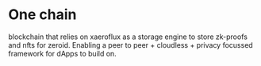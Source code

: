 # One chain

blockchain that relies on xaeroflux as a storage engine to store zk-proofs and nfts for zeroid. Enabling a peer to peer + cloudless + privacy focussed framework for dApps to build on.
